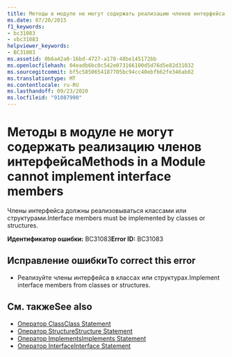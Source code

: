 ```yaml
---
title: Методы в модуле не могут содержать реализацию членов интерфейса
ms.date: 07/20/2015
f1_keywords:
- bc31083
- vbc31083
helpviewer_keywords:
- BC31083
ms.assetid: 0b6a42a0-16bd-4727-a178-48be145172bb
ms.openlocfilehash: 04eadb6bc0c542e073166100d5d76d5e82d31032
ms.sourcegitcommit: bf5c5850654187705bc94cc40ebfb62fe346ab02
ms.translationtype: MT
ms.contentlocale: ru-RU
ms.lasthandoff: 09/23/2020
ms.locfileid: "91087990"
---
```

# <a name="methods-in-a-module-cannot-implement-interface-members"></a><span data-ttu-id="3760c-102">Методы в модуле не могут содержать реализацию членов интерфейса</span><span class="sxs-lookup"><span data-stu-id="3760c-102">Methods in a Module cannot implement interface members</span></span>

<span data-ttu-id="3760c-103">Члены интерфейса должны реализовываться классами или структурами.</span><span class="sxs-lookup"><span data-stu-id="3760c-103">Interface members must be implemented by classes or structures.</span></span>  
  
 <span data-ttu-id="3760c-104">**Идентификатор ошибки:** BC31083</span><span class="sxs-lookup"><span data-stu-id="3760c-104">**Error ID:** BC31083</span></span>  
  
## <a name="to-correct-this-error"></a><span data-ttu-id="3760c-105">Исправление ошибки</span><span class="sxs-lookup"><span data-stu-id="3760c-105">To correct this error</span></span>  
  
- <span data-ttu-id="3760c-106">Реализуйте члены интерфейса в классах или структурах.</span><span class="sxs-lookup"><span data-stu-id="3760c-106">Implement interface members from classes or structures.</span></span>  
  
## <a name="see-also"></a><span data-ttu-id="3760c-107">См. также</span><span class="sxs-lookup"><span data-stu-id="3760c-107">See also</span></span>

- [<span data-ttu-id="3760c-108">Оператор Class</span><span class="sxs-lookup"><span data-stu-id="3760c-108">Class Statement</span></span>](../language-reference/statements/class-statement.md)
- [<span data-ttu-id="3760c-109">Оператор Structure</span><span class="sxs-lookup"><span data-stu-id="3760c-109">Structure Statement</span></span>](../language-reference/statements/structure-statement.md)
- [<span data-ttu-id="3760c-110">Оператор Implements</span><span class="sxs-lookup"><span data-stu-id="3760c-110">Implements Statement</span></span>](../language-reference/statements/implements-statement.md)
- [<span data-ttu-id="3760c-111">Оператор Interface</span><span class="sxs-lookup"><span data-stu-id="3760c-111">Interface Statement</span></span>](../language-reference/statements/interface-statement.md)
